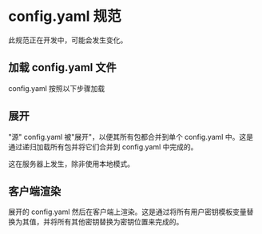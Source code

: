 # config.yaml 规范

此规范正在开发中，可能会发生变化。

## 加载 config.yaml 文件

config.yaml 按照以下步骤加载

## 展开

"源" config.yaml 被"展开"，以便其所有包都合并到单个 config.yaml 中。这是通过递归加载所有包并将它们合并到 config.yaml 中完成的。

这在服务器上发生，除非使用本地模式。

## 客户端渲染

展开的 config.yaml 然后在客户端上渲染。这是通过将所有用户密钥模板变量替换为其值，并将所有其他密钥替换为密钥位置来完成的。 